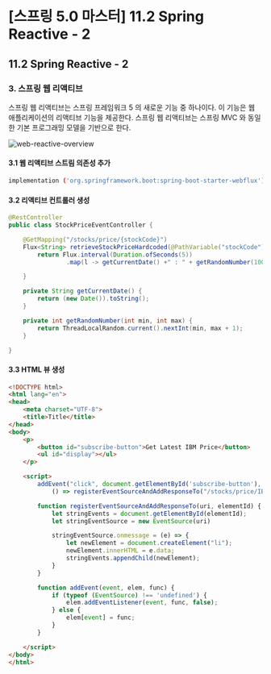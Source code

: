 # [스프링 5.0 마스터] 11.2 Spring Reactive - 2

## 11.2 Spring Reactive - 2

### 3. 스프링 웹 리액티브
스프링 웹 리액티브는 스프링 프레임워크 5 의 새로운 기능 중 하나이다. 이 기능은 웹 애플리케이션의 리액티브 기능을 제공한다. 스프링 웹 리액티브는 스프링 MVC 와 동일한 기본 프로그래밍 모델을 기반으로 한다.

![web-reactive-overview](https://docs.spring.io/spring-framework/docs/5.0.0.M1/spring-framework-reference/html/images/web-reactive-overview.png)

#### 3.1 웹 리액티브 스트림 의존성 추가
```bash
implementation ('org.springframework.boot:spring-boot-starter-webflux')
```
#### 3.2 리액티브 컨트롤러 생성
```java
@RestController
public class StockPriceEventController {

    @GetMapping("/stocks/price/{stockCode}")
    Flux<String> retrieveStockPriceHardcoded(@PathVariable("stockCode") String stockCode) {
        return Flux.interval(Duration.ofSeconds(5))
                .map(l -> getCurrentDate() +" : " + getRandomNumber(100, 125)).log();

    }

    private String getCurrentDate() {
        return (new Date()).toString();
    }

    private int getRandomNumber(int min, int max) {
        return ThreadLocalRandom.current().nextInt(min, max + 1);
    }

}
```

#### 3.3 HTML 뷰 생성
```html
<!DOCTYPE html>
<html lang="en">
<head>
    <meta charset="UTF-8">
    <title>Title</title>
</head>
<body>
    <p>
        <button id="subscribe-button">Get Latest IBM Price</button>
        <ul id="display"></ul>
    </p>

    <script>
        addEvent("click", document.getElementById('subscribe-button'),
            () => registerEventSourceAndAddResponseTo("/stocks/price/IBM", "display"));

        function registerEventSourceAndAddResponseTo(uri, elementId) {
            let stringEvents = document.getElementById(elementId);
            let stringEventSource = new EventSource(uri)

            stringEventSource.onmessage = (e) => {
                let newElement = document.createElement("li");
                newElement.innerHTML = e.data;
                stringEvents.appendChild(newElement);
            }
        }

        function addEvent(event, elem, func) {
            if (typeof (EventSource) !== 'undefined') {
                elem.addEventListener(event, func, false);
            } else {
                elem[event] = func;
            }
        }

    </script>
</body>
</html>
```


